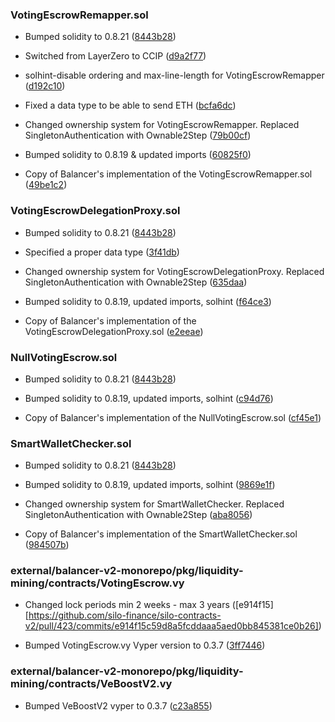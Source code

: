 ### VotingEscrowRemapper.sol
- Bumped solidity to 0.8.21 ([8443b28](https://github.com/silo-finance/silo-contracts-v2/commit/8443b286829f2bdba9181e5a764dd25a7906db13))

- Switched from LayerZero to CCIP ([d9a2f77](https://github.com/silo-finance/silo-contracts-v2/pull/134/commits/d9a2f77f1ffd068ad58da9a86055dfd9e3c942e7))

- solhint-disable ordering and max-line-length for VotingEscrowRemapper ([d192c10](https://github.com/silo-finance/silo-contracts-v2/pull/54/commits/d192c100ff85cebd4c36c809e4e8dd01fd4627c3))

- Fixed a data type to be able to send ETH ([bcfa6dc](https://github.com/silo-finance/silo-contracts-v2/pull/54/commits/bcfa6dc577407facef2973c55695b07c77fb822e))

- Changed ownership system for VotingEscrowRemapper. Replaced SingletonAuthentication with Ownable2Step ([79b00cf](https://github.com/silo-finance/silo-contracts-v2/pull/54/commits/79b00cfe7c1f7e3150756531f1e6f014de756b0c))

- Bumped solidity to 0.8.19 & updated imports ([60825f0](https://github.com/silo-finance/silo-contracts-v2/pull/54/commits/60825f0afe2fa6aab63b5a3e9f096603f988a7c7))

- Copy of Balancer's implementation of the VotingEscrowRemapper.sol ([49be1c2](https://github.com/silo-finance/silo-contracts-v2/pull/54/commits/49be1c2ec7d84179df413d3a8691a1bcd474b848))

### VotingEscrowDelegationProxy.sol
- Bumped solidity to 0.8.21 ([8443b28](https://github.com/silo-finance/silo-contracts-v2/commit/8443b286829f2bdba9181e5a764dd25a7906db13))

- Specified a proper data type ([3f41db](https://github.com/silo-finance/silo-contracts-v2/commit/3f41dbaeaaa069c1562b2c76c65a0c9c2750ed82))

- Changed ownership system for VotingEscrowDelegationProxy. Replaced SingletonAuthentication with Ownable2Step ([635daa](https://github.com/silo-finance/silo-contracts-v2/commit/635daa507f708b844aba3ca7bf5a6e40b1f45e41))

- Bumped solidity to 0.8.19, updated imports, solhint ([f64ce3](https://github.com/silo-finance/silo-contracts-v2/commit/f64ce3e1adb2451ebc7560933a4f7b0a7251fae2))

- Copy of Balancer's implementation of the VotingEscrowDelegationProxy.sol ([e2eeae](https://github.com/silo-finance/silo-contracts-v2/commit/e2eeae15d88a94e9ef4a938e561a3d2eede4c131))

### NullVotingEscrow.sol
- Bumped solidity to 0.8.21 ([8443b28](https://github.com/silo-finance/silo-contracts-v2/commit/8443b286829f2bdba9181e5a764dd25a7906db13))

- Bumped solidity to 0.8.19, updated imports, solhint ([c94d76](https://github.com/silo-finance/silo-contracts-v2/commit/c94d761d2f5965c4b0820c937fa91a95ee412a84))

- Copy of Balancer's implementation of the NullVotingEscrow.sol ([cf45e1](https://github.com/silo-finance/silo-contracts-v2/commit/cf45e1d114e05097f9994086ccc772684732ad5a))

### SmartWalletChecker.sol
- Bumped solidity to 0.8.21 ([8443b28](https://github.com/silo-finance/silo-contracts-v2/commit/8443b286829f2bdba9181e5a764dd25a7906db13))

- Bumped solidity to 0.8.19, updated imports, solhint ([9869e1f](https://github.com/silo-finance/silo-contracts-v2/pull/139/commits/9869e1f41c4338b0062429e9781a9cb7c6a91bbc))

- Changed ownership system for SmartWalletChecker. Replaced SingletonAuthentication with Ownable2Step ([aba8056](https://github.com/silo-finance/silo-contracts-v2/pull/139/commits/aba80567a66c341a28438a3d857311bc5e5f5a65))

- Copy of Balancer's implementation of the SmartWalletChecker.sol ([984507b](https://github.com/silo-finance/silo-contracts-v2/pull/139/commits/984507b1a541e1a1683e3b540b3d2a78a8da1046))

### external/balancer-v2-monorepo/pkg/liquidity-mining/contracts/VotingEscrow.vy
- Changed lock periods min 2 weeks - max 3 years ([e914f15][https://github.com/silo-finance/silo-contracts-v2/pull/423/commits/e914f15c59d8a5fcddaaa5aed0bb845381ce0b26])

- Bumped VotingEscrow.vy Vyper version to 0.3.7 ([3ff7446](https://github.com/silo-finance/silo-contracts-v2/commit/3ff7446dc08b8ec951fef20558748f6e5c7dc5e9))

### external/balancer-v2-monorepo/pkg/liquidity-mining/contracts/VeBoostV2.vy
- Bumped VeBoostV2 vyper to 0.3.7 ([c23a855](https://github.com/silo-finance/silo-contracts-v2/commit/c23a855d087309f3d1897951ad972c85ddca0405))
